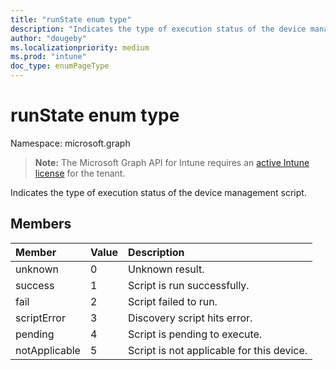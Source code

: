 ```yaml
---
title: "runState enum type"
description: "Indicates the type of execution status of the device management script."
author: "dougeby"
ms.localizationpriority: medium
ms.prod: "intune"
doc_type: enumPageType
---
```


# runState enum type

Namespace: microsoft.graph

> **Note:** The Microsoft Graph API for Intune requires an [active Intune license](https://go.microsoft.com/fwlink/?linkid=839381) for the tenant.

Indicates the type of execution status of the device management script.

## Members
|Member|Value|Description|
|:---|:---|:---|
|unknown|0|Unknown result.|
|success|1|Script is run successfully.|
|fail|2|Script failed to run.|
|scriptError|3|Discovery script hits error.|
|pending|4|Script is pending to execute.|
|notApplicable|5|Script is not applicable for this device.|




